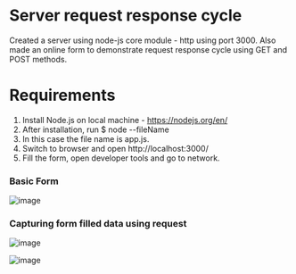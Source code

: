 # Server request response cycle

Created a server using node-js core module - http using port 3000. Also made an online form to demonstrate request response cycle using GET and POST methods.

# Requirements 
1. Install Node.js on local machine - https://nodejs.org/en/
2. After installation, run $ node --fileName
3. In this case the file name is app.js.
4. Switch to browser and open http://localhost:3000/
5. Fill the form, open developer tools and go to network.

### Basic Form
![image](https://user-images.githubusercontent.com/35742041/63143661-0acfa900-c00d-11e9-9582-68d4f37c69d6.png)


### Capturing form filled data using request

![image](https://user-images.githubusercontent.com/35742041/63143802-abbe6400-c00d-11e9-9276-291ecb4491b7.png)

![image](https://user-images.githubusercontent.com/35742041/63143860-f7710d80-c00d-11e9-88eb-1f38b4c3a4a1.png)
